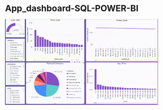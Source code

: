 # App_dashboard-SQL-POWER-BI

![alt text](https://github.com/aftabfaiz1999/App_dashboard-SQL-POWER-BI/blob/main/Screenshot%20(217).png?raw=true)
